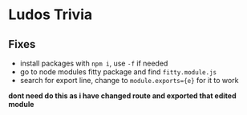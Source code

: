 # Ludos Trivia
## Fixes
- install packages with `npm i`, use `-f` if needed
- go to node modules fitty package and find `fitty.module.js`
- search for export line, change to `module.exports={e}` for it to work

**dont need do this as i have changed route and exported that edited module**
